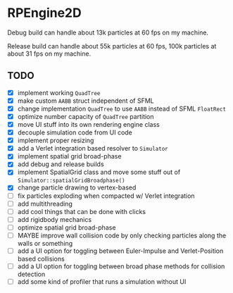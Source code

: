 # RPEngine2D

Debug build can handle about 13k particles at 60 fps on my machine.

Release build can handle about 55k particles at 60 fps, 100k particles at about
31 fps on my machine.

## TODO

- [x] implement working `QuadTree`
- [x] make custom `AABB` struct independent of SFML
- [x] change implementation `QuadTree` to use `AABB` instead of SFML `FloatRect`
- [x] optimize number capacity of `QuadTree` partition
- [x] move UI stuff into its own rendering engine class
- [x] decouple simulation code from UI code
- [x] implement proper resizing
- [x] add a Verlet integration based resolver to `Simulator`
- [x] implement spatial grid broad-phase
- [x] add debug and release builds
- [x] implement SpatialGrid class and move some stuff out of
  `Simulator::spatialGridBroadphase()`
- [x] change particle drawing to vertex-based
- [ ] fix particles exploding when compacted w/ Verlet integration
- [ ] add multithreading
- [ ] add cool things that can be done with clicks
- [ ] add rigidbody mechanics
- [ ] optimize spatial grid broad-phase
- [ ] MAYBE improve wall collision code by only checking particles along the
  walls or something
- [ ] add a UI option for toggling between Euler-Impulse and Verlet-Position
  based collisions
- [ ] add a UI option for toggling between broad phase methods for collision
  detection
- [ ] add some kind of profiler that runs a simulation without UI
